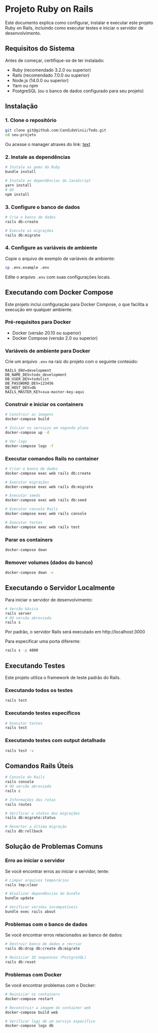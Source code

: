 # Projeto Ruby on Rails

Este documento explica como configurar, instalar e executar este projeto Ruby on Rails, incluindo como executar testes e iniciar o servidor de desenvolvimento.

## Requisitos do Sistema

Antes de começar, certifique-se de ter instalado:

* Ruby (recomendado 3.2.0 ou superior)
* Rails (recomendado 7.0.0 ou superior)
* Node.js (14.0.0 ou superior)
* Yarn ou npm
* PostgreSQL (ou o banco de dados configurado para seu projeto)

## Instalação

### 1. Clone o repositório

```bash
git clone git@github.com:CandidoVinii/Todo.git
cd seu-projeto
```

Ou acesse o manager atraves do link: [text](https://todo-u3wc.onrender.com)

### 2. Instale as dependências

```bash
# Instale as gems do Ruby
bundle install

# Instale as dependências do JavaScript
yarn install
# OU
npm install
```

### 3. Configure o banco de dados

```bash
# Crie o banco de dados
rails db:create

# Execute as migrações
rails db:migrate

```

### 4. Configure as variáveis de ambiente

Copie o arquivo de exemplo de variáveis de ambiente:

```bash
cp .env.example .env
```

Edite o arquivo `.env` com suas configurações locais.

## Executando com Docker Compose

Este projeto inclui configuração para Docker Compose, o que facilita a execução em qualquer ambiente.

### Pré-requisitos para Docker

* Docker (versão 20.10 ou superior)
* Docker Compose (versão 2.0 ou superior)

### Variáveis de ambiente para Docker

Crie um arquivo `.env` na raiz do projeto com o seguinte conteúdo:

```
RAILS_ENV=development
DB_NAME_DEV=todo_development
DB_USER_DEV=todolist
DB_PASSWORD_DEV=123456
DB_HOST_DEV=db
RAILS_MASTER_KEY=sua-master-key-aqui
```

### Construir e iniciar os containers

```bash
# Construir as imagens
docker-compose build

# Iniciar os serviços em segundo plano
docker-compose up -d

# Ver logs
docker-compose logs -f
```

### Executar comandos Rails no container

```bash
# Criar o banco de dados
docker-compose exec web rails db:create

# Executar migrações
docker-compose exec web rails db:migrate

# Executar seeds
docker-compose exec web rails db:seed

# Executar console Rails
docker-compose exec web rails console

# Executar testes
docker-compose exec web rails test
```

### Parar os containers

```bash
docker-compose down
```

### Remover volumes (dados do banco)

```bash
docker-compose down -v
```

## Executando o Servidor Localmente

Para iniciar o servidor de desenvolvimento:

```bash
# Versão básica
rails server
# OU versão abreviada
rails s
```

Por padrão, o servidor Rails será executado em http://localhost:3000

Para especificar uma porta diferente:

```bash
rails s -p 4000
```

## Executando Testes

Este projeto utiliza o framework de teste padrão do Rails.

### Executando todos os testes

```bash
rails test
```

### Executando testes específicos

```bash
# Executar testes
rails test

```

### Executando testes com output detalhado

```bash
rails test -v
```

## Comandos Rails Úteis

```bash
# Console do Rails
rails console
# OU versão abreviada
rails c

# Informações das rotas
rails routes

# Verificar o status das migrações
rails db:migrate:status

# Reverter a última migração
rails db:rollback
```

## Solução de Problemas Comuns

### Erro ao iniciar o servidor

Se você encontrar erros ao iniciar o servidor, tente:

```bash
# Limpar arquivos temporários
rails tmp:clear

# Atualizar dependências do bundle
bundle update

# Verificar versões incompatíveis
bundle exec rails about
```

### Problemas com o banco de dados

Se você encontrar erros relacionados ao banco de dados:

```bash
# Destruir banco de dados e recriar
rails db:drop db:create db:migrate

# Reiniciar ID sequences (PostgreSQL)
rails db:reset
```

### Problemas com Docker

Se você encontrar problemas com o Docker:

```bash
# Reiniciar os containers
docker-compose restart

# Reconstruir a imagem do container web
docker-compose build web

# Verificar logs de um serviço específico
docker-compose logs db
```